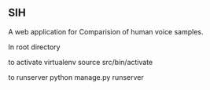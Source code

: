 <h2>SIH</h2>
<p>A web application for Comparision of human voice samples.</p>


In root directory

to activate virtualenv
  source src/bin/activate


to runserver
  python manage.py runserver
